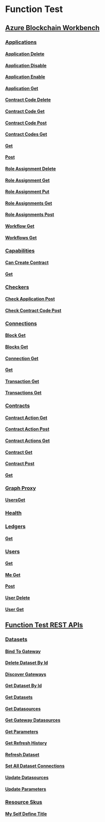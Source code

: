 # Function Test
## [Azure Blockchain Workbench](../docs-ref-index/index.md)
### [Applications](azure-blockchain-workbench/Applications.yml)
#### [Application Delete](azure-blockchain-workbench/Applications/ApplicationDelete.yml)
#### [Application Disable](azure-blockchain-workbench/Applications/ApplicationDisable.yml)
#### [Application Enable](azure-blockchain-workbench/Applications/ApplicationEnable.yml)
#### [Application Get](azure-blockchain-workbench/Applications/ApplicationGet.yml)
#### [Contract Code Delete](azure-blockchain-workbench/Applications/ContractCodeDelete.yml)
#### [Contract Code Get](azure-blockchain-workbench/Applications/ContractCodeGet.yml)
#### [Contract Code Post](azure-blockchain-workbench/Applications/ContractCodePost.yml)
#### [Contract Codes Get](azure-blockchain-workbench/Applications/ContractCodesGet.yml)
#### [Get](azure-blockchain-workbench/Applications/Get.yml)
#### [Post](azure-blockchain-workbench/Applications/Post.yml)
#### [Role Assignment Delete](azure-blockchain-workbench/Applications/RoleAssignmentDelete.yml)
#### [Role Assignment Get](azure-blockchain-workbench/Applications/RoleAssignmentGet.yml)
#### [Role Assignment Put](azure-blockchain-workbench/Applications/RoleAssignmentPut.yml)
#### [Role Assignments Get](azure-blockchain-workbench/Applications/RoleAssignmentsGet.yml)
#### [Role Assignments Post](azure-blockchain-workbench/Applications/RoleAssignmentsPost.yml)
#### [Workflow Get](azure-blockchain-workbench/Applications/WorkflowGet.yml)
#### [Workflows Get](azure-blockchain-workbench/Applications/WorkflowsGet.yml)
### [Capabilities](azure-blockchain-workbench/Capabilities.yml)
#### [Can Create Contract](azure-blockchain-workbench/Capabilities/CanCreateContract.yml)
#### [Get](azure-blockchain-workbench/Capabilities/Get.yml)
### [Checkers](azure-blockchain-workbench/Checkers.yml)
#### [Check Application Post](azure-blockchain-workbench/Checkers/CheckApplicationPost.yml)
#### [Check Contract Code Post](azure-blockchain-workbench/Checkers/CheckContractCodePost.yml)
### [Connections](azure-blockchain-workbench/Connections.yml)
#### [Block Get](azure-blockchain-workbench/Connections/BlockGet.yml)
#### [Blocks Get](azure-blockchain-workbench/Connections/BlocksGet.yml)
#### [Connection Get](azure-blockchain-workbench/Connections/ConnectionGet.yml)
#### [Get](azure-blockchain-workbench/Connections/Get.yml)
#### [Transaction Get](azure-blockchain-workbench/Connections/TransactionGet.yml)
#### [Transactions Get](azure-blockchain-workbench/Connections/TransactionsGet.yml)
### [Contracts](azure-blockchain-workbench/Contracts.yml)
#### [Contract Action Get](azure-blockchain-workbench/Contracts/ContractActionGet.yml)
#### [Contract Action Post](azure-blockchain-workbench/Contracts/ContractActionPost.yml)
#### [Contract Actions Get](azure-blockchain-workbench/Contracts/ContractActionsGet.yml)
#### [Contract Get](azure-blockchain-workbench/Contracts/ContractGet.yml)
#### [Contract Post](azure-blockchain-workbench/Contracts/ContractPost.yml)
#### [Get](azure-blockchain-workbench/Contracts/Get.yml)
### [Graph Proxy](azure-blockchain-workbench/GraphProxy.yml)
#### [ UsersGet](azure-blockchain-workbench/GraphProxy/-UsersGet.yml)
### [Health](azure-blockchain-workbench/Health.yml)
#### [](azure-blockchain-workbench/Health/.yml)
### [Ledgers](azure-blockchain-workbench/Ledgers.yml)
#### [Get](azure-blockchain-workbench/Ledgers/Get.yml)
### [Users](azure-blockchain-workbench/Users.yml)
#### [Get](azure-blockchain-workbench/Users/Get.yml)
#### [Me Get](azure-blockchain-workbench/Users/MeGet.yml)
#### [Post](azure-blockchain-workbench/Users/Post.yml)
#### [User Delete](azure-blockchain-workbench/Users/UserDelete.yml)
#### [User Get](azure-blockchain-workbench/Users/UserGet.yml)
## [Function Test REST APIs](../docs-ref-index/index.md)
### [Datasets](function-test/Datasets.yml)
#### [Bind To Gateway](function-test/Datasets/BindToGateway.yml)
#### [Delete Dataset By Id](function-test/Datasets/DeleteDatasetById.yml)
#### [Discover Gateways](function-test/Datasets/DiscoverGateways.yml)
#### [Get Dataset By Id](function-test/Datasets/GetDatasetById.yml)
#### [Get Datasets](function-test/Datasets/GetDatasets.yml)
#### [Get Datasources](function-test/Datasets/GetDatasources.yml)
#### [Get Gateway Datasources](function-test/Datasets/GetGatewayDatasources.yml)
#### [Get Parameters](function-test/Datasets/GetParameters.yml)
#### [Get Refresh History](function-test/Datasets/GetRefreshHistory.yml)
#### [Refresh Dataset](function-test/Datasets/RefreshDataset.yml)
#### [Set All Dataset Connections](function-test/Datasets/SetAllDatasetConnections.yml)
#### [Update Datasources](function-test/Datasets/UpdateDatasources.yml)
#### [Update Parameters](function-test/Datasets/UpdateParameters.yml)
### [Resource Skus](function-test/ResourceSkus.yml)
#### [My Self Define Title](function-test/ResourceSkus/ListSkus.yml)
